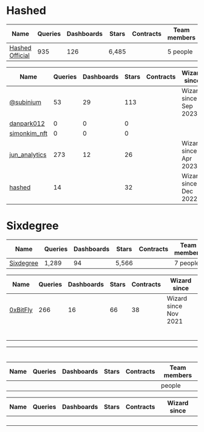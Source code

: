 # Hashed 

| Name                                                | Queries | Dashboards | Stars | Contracts | Team members          |
| ---                                                 | ---     | ---        | ---   | ---       | ---                   |
| [Hashed Official](https://dune.com/hashed_official) |   935   |    126     | 6,485 |           | 5 people              |

| Name                                                | Queries | Dashboards | Stars | Contracts | Wizard since          |
| ---                                                 | ---     | ---        | ---   | ---       | ---                   |
| [@subinium](https://dune.com/subinium)              |    53   |     29     |  113  |           | Wizard since Sep 2023 |
| [danpark012](https://dune.com/danpark012)           |     0   |      0     |    0  |           | |
| [simonkim_nft](https://dune.com/simonkim_nft)       |     0   |      0     |    0  |           | |
| [jun_analytics](https://dune.com/jun_analytics)     |   273   |     12     |   26  |           | Wizard since Apr 2023 |
| [hashed](https://dune.com/hashed)                   |    14   |            |   32  |           | Wizard since Dec 2022 |


# Sixdegree

| Name                                                | Queries | Dashboards | Stars | Contracts | Team members          |
| ---                                                 | ---     | ---        | ---   | ---       | ---                   |
| [Sixdegree](https://dune.com/sixdegree)             |  1,289  |     94     | 5,566 |           | 7 people              |

| Name                                                | Queries | Dashboards | Stars | Contracts | Wizard since          |
| ---                                                 | ---     | ---        | ---   | ---       | ---                   |
| [0xBitFly](https://dune.com/0xBitFly)               | 266 |  16  | 66  | 38  | Wizard since Nov 2021  |
| []()               |  |  |  |   |  |
| []()               |  |  |  |   |  |
| []()               |  |  |  |   |  |
| []()               |  |  |  |   |  |
| []()               |  |  |  |   |  |
| []()               |  |  |  |   |  |




---
# 

| Name                                                | Queries | Dashboards | Stars | Contracts | Team members   |
| ---                                                 | ---     | ---        | ---   | ---       | ---            |
| []()                                                |         |            |       |           |  people        |


| Name                                            | Queries | Dashboards | Stars | Contracts | Wizard since          |
| ---                                             | ---     | ---        | ---   | ---       | ---                   |
| []()               |       |            |     |           |  |
| []()               |       |            |     |           |  |
| []()               |       |            |     |           |  |
| []()               |       |            |     |           |  |
